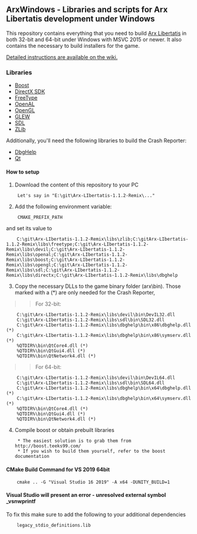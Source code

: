 ## ArxWindows - Libraries and scripts for Arx Libertatis development under Windows

This repository contains everything that you need to build [Arx Libertatis](https://arx-libertatis.org/) in both 32-bit and 64-bit under Windows with MSVC 2015 or newer.
It also contains the necessary to build installers for the game.

[Detailed instructions are available on the wiki.](https://wiki.arx-libertatis.org/Downloading_and_Compiling_under_Windows)


### Libraries

* [Boost](http://www.boost.org/)
* [DirectX SDK](http://msdn.microsoft.com/en-us/directx/aa937788/)
* [FreeType](http://www.freetype.org/)
* [OpenAL](http://connect.creativelabs.com/openal/)
* [OpenGL](http://www.opengl.org/registry/)
* [GLEW](http://glew.sourceforge.net/)
* [SDL](http://www.libsdl.org/)
* [ZLib](http://zlib.net/)

Additionally, you'll need the following libraries to build the Crash Reporter:

* [DbgHelp](http://msdn.microsoft.com/en-us/windows/hardware/gg463009)
* [Qt](http://qt.nokia.com/)


#### How to setup

1. Download the content of this repository to your PC

        Let's say in "E:\git\Arx-LIbertatis-1.1.2-Remix\..."

2. Add the following environment variable:

        CMAKE_PREFIX_PATH
and set its value to

        C:\git\Arx-LIbertatis-1.1.2-Remix\libs\zlib;C:\gitArx-LIbertatis-1.1.2-Remix\libs\freetype;C:\git\Arx-LIbertatis-1.1.2-Remix\libs\devil;C:\git\Arx-LIbertatis-1.1.2-Remix\libs\openal;C:\git\Arx-LIbertatis-1.1.2-Remix\libs\boost;C:\git\Arx-LIbertatis-1.1.2-Remix\libs\opengl;C:\git\Arx-LIbertatis-1.1.2-Remix\libs\sdl;C:\git\Arx-LIbertatis-1.1.2-Remix\libs\directx;C:\git\Arx-LIbertatis-1.1.2-Remix\libs\dbghelp

3. Copy the necessary DLLs to the game binary folder (arx\bin). Those marked with a (*) are only needed for the Crash Reporter, 

>>For 32-bit:
>>
        C:\git\Arx-LIbertatis-1.1.2-Remix\libs\devil\bin\DevIL32.dll
        C:\git\Arx-LIbertatis-1.1.2-Remix\libs\sdl\bin\SDL32.dll
        C:\git\Arx-LIbertatis-1.1.2-Remix\libs\dbghelp\bin\x86\dbghelp.dll (*)
        C:\git\Arx-LIbertatis-1.1.2-Remix\libs\dbghelp\bin\x86\symserv.dll (*)
        %QTDIR%\bin\QtCore4.dll (*)
        %QTDIR%\bin\QtGui4.dll (*)
        %QTDIR%\bin\QtNetwork4.dll (*)
        
>>For 64-bit:
>>
        C:\git\Arx-LIbertatis-1.1.2-Remix\libs\devil\bin\DevIL64.dll
        C:\git\Arx-LIbertatis-1.1.2-Remix\libs\sdl\bin\SDL64.dll
        C:\git\Arx-LIbertatis-1.1.2-Remix\libs\dbghelp\bin\x64\dbghelp.dll (*)
        C:\git\Arx-LIbertatis-1.1.2-Remix\libs\dbghelp\bin\x64\symserv.dll (*)
        %QTDIR%\bin\QtCore4.dll (*)
        %QTDIR%\bin\QtGui4.dll (*)
        %QTDIR%\bin\QtNetwork4.dll (*)

4. Compile boost or obtain prebuilt libraries
        
        * The easiest solution is to grab them from http://boost.teeks99.com/
        * If you wish to build them yourself, refer to the boost documentation
		

#### CMake Build Command for VS 2019 64bit
		cmake .. -G "Visual Studio 16 2019" -A x64 -DUNITY_BUILD=1
		
#### Visual Studio will present an error - unresolved external symbol _vsnwprintf
To fix this make sure to add the following to your additional dependencies
		
		legacy_stdio_definitions.lib
